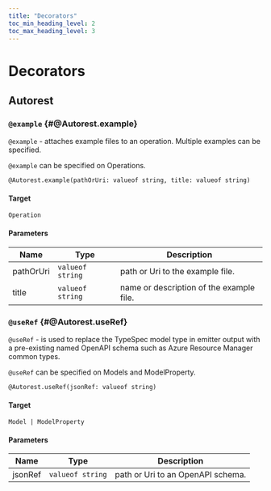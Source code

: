 ```yaml
---
title: "Decorators"
toc_min_heading_level: 2
toc_max_heading_level: 3
---
```


# Decorators

## Autorest

### `@example` {#@Autorest.example}

`@example` - attaches example files to an operation. Multiple examples can be specified.

`@example` can be specified on Operations.

```typespec
@Autorest.example(pathOrUri: valueof string, title: valueof string)
```

#### Target

`Operation`

#### Parameters

| Name      | Type             | Description                              |
| --------- | ---------------- | ---------------------------------------- |
| pathOrUri | `valueof string` | path or Uri to the example file.         |
| title     | `valueof string` | name or description of the example file. |

### `@useRef` {#@Autorest.useRef}

`@useRef` - is used to replace the TypeSpec model type in emitter output with a pre-existing named OpenAPI schema such as Azure Resource Manager common types.

`@useRef` can be specified on Models and ModelProperty.

```typespec
@Autorest.useRef(jsonRef: valueof string)
```

#### Target

`Model | ModelProperty`

#### Parameters

| Name    | Type             | Description                       |
| ------- | ---------------- | --------------------------------- |
| jsonRef | `valueof string` | path or Uri to an OpenAPI schema. |
